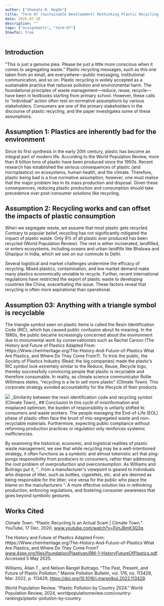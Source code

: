 ```yaml
---
author: ["Shweata N. Hegde"]
title: "Term 07 |Sustainable Development| Rethinking Plastic Recycling: A Critique of Normative Assumptions" 
date: 2025-07-10
description: ""
tags: ["assignments", "term-07"]
ShowToc: true
---
```

## Introduction
“This is just a genuine plea. Please be just a little more conscious when it comes to segregating waste.” Plastic recycling messages, such as this one taken from an email, are everywhere—public messaging, institutional communication, and so on. Plastic recycling is widely accepted as a sustainable practice that reduces pollution and environmental harm. The foundational principles of waste management—reduce, reuse, recycle—have been in textbooks starting from primary school. However, these calls to “individual” action often rest on normative assumptions by various stakeholders. Consumers are one of the primary stakeholders in the discourse of plastic recycling, and the paper investigates some of these assumptions.

## Assumption 1: Plastics are inherently bad for the environment

Since its first synthesis in the early 20th century, plastic has become an integral part of modern life. According to the World Population Review, more than 8 billion tons of plastic have been produced since the 1950s. Recent research has established the serious consequences of plastic (and microplastics) on ecosystems, human health, and the climate. Therefore, plastic being bad is a true normative assumption, however, one must realise that the major problem lies in its mass production and disposal. Given these consequences, reducing plastic production and consumption should take precedence over post-consumer solutions like recycling. 

## Assumption 2: Recycling works and can offset the impacts of plastic consumption
When we segregate waste, we assume that most plastic gets recycled. Contrary to popular belief, recycling has not significantly mitigated the impact of plastic waste. Only 9% of all plastic ever produced has been recycled (World Population Review). The rest is either incinerated, landfilled, or enters ecosystems, including oceans and urban landfills like Bhalswa and Ghazipur in India, which we see on our commute to Delhi.

Several logistical and market challenges undermine the efficacy of recycling. Mixed plastics, contamination, and low market demand make many plastics economically unviable to recycle. Further, recent international regulations have restricted the export of plastic waste to developing countries like China, exacerbating the issue. These factors reveal that recycling is often more aspirational than operational.

## Assumption 03: Anything with a triangle symbol is recyclable
The triangle symbol seen on plastic items is called the Resin Identification Code (RIC), which has caused public confusion about its meaning. In the 1980s, the public became increasingly concerned about the environment due to monumental work by conservationists such as Rachel Carson (The History and Future of Plastics Adapted From: Https://Www.chemheritage.org/The-History-And-Future-of-Plastics What Are Plastics, and Where Do They Come From?). To trick the public, the Society of Plastics Industry (Read: the big companies) made the plastic’s RIC symbol look extremely similar to the Reduce, Reuse, Recycle logo, thereby successfully convincing people that plastic is recyclable and therefore consumable. In reality, as climate science communicator Rollie Willimans states, “recycling is a lie to sell more plastic” (Climate Town). This corporate strategy avoided accountability for the lifecycle of their products.
 
 <img src = 'symbol-resemblance.png'>
_Similarity between the resin identification code and recycling symbol (Climate Town)_
## Conclusion
In this cycle of misinformation and misplaced optimism, the burden of responsibility is unfairly shifted to consumers and waste workers. The people managing the End-of-Life (EOL) phase of plastic often face the brunt of mis-segregated waste and non-recyclable materials. Furthermore, expecting public compliance without reforming production practices or regulation only reinforces systemic inefficiencies.

By examining the historical, economic, and logistical realities of plastic waste management, we see that while recycling may be a well-intentioned strategy, it often functions as a symbolic and almost tokenistic act that ping-pongs responsibility from producers to consumers, rather than addressing the root problem of overproduction and overconsumption. As  Williams and Buitrago put it, “…from a manufacturer's viewpoint is geared to individuals who dispose of litter, such as bottles, cigarettes, etc. and are deemed as being responsible for the litter; vice versa for the public who place the blame on the manufacturers ”. A more effective solution lies in rethinking production, enforcing regulations, and fostering consumer awareness that goes beyond symbolic gestures. 

## Works Cited
Climate Town. “Plastic Recycling Is an Actual Scam | Climate Town.” YouTube, 17 Dec. 2020, www.youtube.com/watch?v=PJnJ8mK3Q3g.

The History and Future of Plastics Adapted From: Https://Www.chemheritage.org/The-History-And-Future-of-Plastics What Are Plastics, and Where Do They Come From? www.4spe.org/files/foundation/Plastivan/RM-1-HistoryFutureOfPlastics.pdf. Accessed 5 May 2025.

Williams, Allan T., and Nelson Rangel Buitrago. “The Past, Present, and Future of Plastic Pollution.” Marine Pollution Bulletin, vol. 176, no. 113429, Mar. 2022, p. 113429, https://doi.org/10.1016/j.marpolbul.2022.113429.

World Population Review. “Plastic Pollution by Country 2024.” World Population Review, 2024, worldpopulationreview.com/country-rankings/plastic-pollution-by-country.

